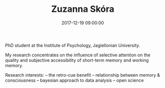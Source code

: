﻿---
layout: post
title:  "Zuzanna Skóra"
name: Zuzanna
surname: Skóra
date:   2017-12-19 09:00:00
categories: people
image-file: /images/people/zskora.jpg
category: clab
mail: zuzanna.skora@gmail.com
website:
twitter:
researchgate:
---

PhD student at the Institute of Psychology, Jagiellonian University.

My research concentrates on the influence of selective attention on the quality and subjective accessibility of short-term memory and working memory.

Research interests:
– the retro-cue benefit
– relationship between memory & consciousness
– bayesian approach to data analysis
– open science
